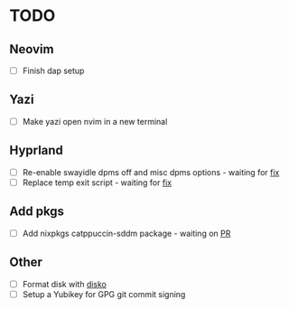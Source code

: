 # TODO

## Neovim

- [ ] Finish dap setup

## Yazi

- [ ] Make yazi open nvim in a new terminal

## Hyprland

- [ ] Re-enable swayidle dpms off and misc dpms options - waiting for [fix](https://github.com/hyprwm/Hyprland/issues/4670)
- [ ] Replace temp exit script - waiting for [fix](https://github.com/hyprwm/Hyprland/issues/3558)

## Add pkgs

- [ ] Add nixpkgs catppuccin-sddm package - waiting on [PR](https://github.com/NixOS/nixpkgs/pull/255808)

## Other

- [ ] Format disk with [disko](https://github.com/nix-community/disko)
- [ ] Setup a Yubikey for GPG git commit signing
